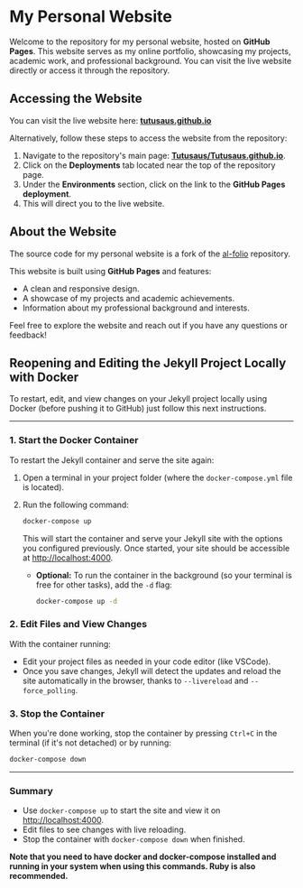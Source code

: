 # My Personal Website

Welcome to the repository for my personal website, hosted on **GitHub Pages**. This website serves as my online portfolio, showcasing my projects, academic work, and professional background. You can visit the live website directly or access it through the repository.

## Accessing the Website

You can visit the live website here: [**tutusaus.github.io**](https://tutusaus.github.io/)

Alternatively, follow these steps to access the website from the repository:

1. Navigate to the repository's main page: [**Tutusaus/Tutusaus.github.io**](https://github.com/Tutusaus/Tutusaus.github.io).
2. Click on the **Deployments** tab located near the top of the repository page.
3. Under the **Environments** section, click on the link to the **GitHub Pages deployment**.
4. This will direct you to the live website.

## About the Website

The source code for my personal website is a fork of the [al-folio](https://github.com/alshedivat/al-folio) repository.

This website is built using **GitHub Pages** and features:

- A clean and responsive design.
- A showcase of my projects and academic achievements.
- Information about my professional background and interests.

Feel free to explore the website and reach out if you have any questions or feedback!

## Reopening and Editing the Jekyll Project Locally with Docker

To restart, edit, and view changes on your Jekyll project locally using Docker (before pushing it to GitHub) just follow this next instructions.

---

### 1. Start the Docker Container

To restart the Jekyll container and serve the site again:
1. Open a terminal in your project folder (where the `docker-compose.yml` file is located).
2. Run the following command:

   ```bash
   docker-compose up
   ```

   This will start the container and serve your Jekyll site with the options you configured previously. Once started, your site should be accessible at [http://localhost:4000](http://localhost:4000).

   - **Optional:** To run the container in the background (so your terminal is free for other tasks), add the `-d` flag:

     ```bash
     docker-compose up -d
     ```

### 2. Edit Files and View Changes

With the container running:
- Edit your project files as needed in your code editor (like VSCode).
- Once you save changes, Jekyll will detect the updates and reload the site automatically in the browser, thanks to `--livereload` and `--force_polling`.

### 3. Stop the Container

When you're done working, stop the container by pressing `Ctrl+C` in the terminal (if it's not detached) or by running:

   ```bash
   docker-compose down
   ```

---

### Summary

- Use `docker-compose up` to start the site and view it on [http://localhost:4000](http://localhost:4000).
- Edit files to see changes with live reloading.
- Stop the container with `docker-compose down` when finished.

**Note that you need to have docker and docker-compose installed and running in your system when using this commands. Ruby is also recommended.**